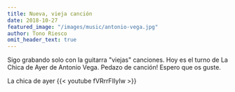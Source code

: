 ```yaml
---
title: Nueva, vieja canción
date: 2018-10-27
featured_image: "/images/music/antonio-vega.jpg"
author: Tono Riesco
omit_header_text: true
---
```



Sigo grabando solo con la guitarra "viejas" canciones. Hoy es el turno de La Chica de Ayer de Antonio Vega. Pedazo de canción! Espero que os guste.

La chica de ayer
{{< youtube fVRrrFIIyIw >}}
